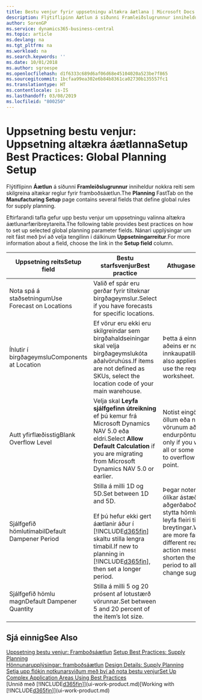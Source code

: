 ```yaml
---
title: Bestu venjur fyrir uppsetningu altækra áætlana | Microsoft Docs
description: Flýtiflipinn Áætlun á síðunni Framleiðslugrunnur inniheldur nokkra reiti sem skilgreina altækar reglur fyrir framboðsáætlun.
author: SorenGP
ms.service: dynamics365-business-central
ms.topic: article
ms.devlang: na
ms.tgt_pltfrm: na
ms.workload: na
ms.search.keywords: ''
ms.date: 10/01/2018
ms.author: sgroespe
ms.openlocfilehash: d1f6333c689d6af06d68e45104020a523be7f865
ms.sourcegitcommit: 1bcfaa99ea302e6b84b8361ca02730b135557fc1
ms.translationtype: HT
ms.contentlocale: is-IS
ms.lasthandoff: 03/08/2019
ms.locfileid: "800250"
---
```

# <a name="setup-best-practices-global-planning-setup"></a><span data-ttu-id="71784-103">Uppsetning bestu venjur: Uppsetning altækra áætlanna</span><span class="sxs-lookup"><span data-stu-id="71784-103">Setup Best Practices: Global Planning Setup</span></span>
<span data-ttu-id="71784-104">Flýtiflipinn **Áætlun** á síðunni **Framleiðslugrunnur** inniheldur nokkra reiti sem skilgreina altækar reglur fyrir framboðsáætlun.</span><span class="sxs-lookup"><span data-stu-id="71784-104">The **Planning** FastTab on the **Manufacturing Setup** page contains several fields that define global rules for supply planning.</span></span>  

 <span data-ttu-id="71784-105">Eftirfarandi tafla gefur upp bestu venjur um uppsetningu valinna altækra áætlunarfæribreytareita.</span><span class="sxs-lookup"><span data-stu-id="71784-105">The following table provides best practices on how to set up selected global planning parameter fields.</span></span> <span data-ttu-id="71784-106">Nánari upplýsingar um reit fást með því að velja tengilinn í dálkinum **Uppsetningarreitur**.</span><span class="sxs-lookup"><span data-stu-id="71784-106">For more information about a field, choose the link in the **Setup field** column.</span></span>  

|<span data-ttu-id="71784-107">Uppsetning reits</span><span class="sxs-lookup"><span data-stu-id="71784-107">Setup field</span></span>|<span data-ttu-id="71784-108">Bestu starfsvenjur</span><span class="sxs-lookup"><span data-stu-id="71784-108">Best practice</span></span>|<span data-ttu-id="71784-109">Athugasemd</span><span class="sxs-lookup"><span data-stu-id="71784-109">Comment</span></span>|  
|-----------------|-------------------|-------------|  
|<span data-ttu-id="71784-110">Nota spá á staðsetningum</span><span class="sxs-lookup"><span data-stu-id="71784-110">Use Forecast on Locations</span></span>|<span data-ttu-id="71784-111">Valið ef spár eru gerðar fyrir tilteknar birgðageymslur.</span><span class="sxs-lookup"><span data-stu-id="71784-111">Select if you have forecasts for specific locations.</span></span>||  
|<span data-ttu-id="71784-112">Íhlutir í birgðageymslu</span><span class="sxs-lookup"><span data-stu-id="71784-112">Components at Location</span></span>|<span data-ttu-id="71784-113">Ef vörur eru ekki eru skilgreindar sem birgðahaldseiningar skal velja birgðageymslukóta aðalvöruhúss.</span><span class="sxs-lookup"><span data-stu-id="71784-113">If items are not defined as SKUs, select the location code of your main warehouse.</span></span>|<span data-ttu-id="71784-114">Þetta á einnig við ef aðeins er notuð innkaupatillögubók.</span><span class="sxs-lookup"><span data-stu-id="71784-114">This also applies if you only use the requisition worksheet.</span></span>|  
|<span data-ttu-id="71784-115">Autt yfirflæðisstig</span><span class="sxs-lookup"><span data-stu-id="71784-115">Blank Overflow Level</span></span>|<span data-ttu-id="71784-116">Velja skal **Leyfa sjálfgefinn útreikning** ef þú kemur frá Microsoft Dynamics NAV 5.0 eða eldri.</span><span class="sxs-lookup"><span data-stu-id="71784-116">Select **Allow Default Calculation** if you are migrating from Microsoft Dynamics NAV 5.0 or earlier.</span></span>|<span data-ttu-id="71784-117">Notist eingöngu ef leyfa á öllum eða nokkrum af vörunum að flæða yfir endurpöntunarmarkið.</span><span class="sxs-lookup"><span data-stu-id="71784-117">Use only if you want to allow all or some of your items to overflow the reorder point.</span></span>|  
|<span data-ttu-id="71784-118">Sjálfgefið hömlutímabil</span><span class="sxs-lookup"><span data-stu-id="71784-118">Default Dampener Period</span></span>|<span data-ttu-id="71784-119">Stilla á milli 1D og 5D.</span><span class="sxs-lookup"><span data-stu-id="71784-119">Set between 1D and 5D.</span></span><br /><br /> <span data-ttu-id="71784-120">Ef þú hefur ekki gert áætlanir áður í [!INCLUDE[d365fin](includes/d365fin_md.md)] skaltu stilla lengra tímabil.</span><span class="sxs-lookup"><span data-stu-id="71784-120">If new to planning in [!INCLUDE[d365fin](includes/d365fin_md.md)], then set a longer period.</span></span>|<span data-ttu-id="71784-121">Þegar notendur þekkja ólíkar ástæður aðgerðaboða betur skal stytta hömlutímabilið til að leyfa fleiri tillögur um breytingar.</span><span class="sxs-lookup"><span data-stu-id="71784-121">When users are more familiar with the different reasons for action messages, then shorten the dampener period to allow more change suggestions.</span></span>|  
|<span data-ttu-id="71784-122">Sjálfgefið hömlu magn</span><span class="sxs-lookup"><span data-stu-id="71784-122">Default Dampener Quantity</span></span>|<span data-ttu-id="71784-123">Stilla á milli 5 og 20 prósent af lotustærð vörunnar.</span><span class="sxs-lookup"><span data-stu-id="71784-123">Set between 5 and 20 percent of the item’s lot size.</span></span>||  

## <a name="see-also"></a><span data-ttu-id="71784-124">Sjá einnig</span><span class="sxs-lookup"><span data-stu-id="71784-124">See Also</span></span>  
 <span data-ttu-id="71784-125">[Uppsetning bestu venjur: Framboðsáætlun](setup-best-practices-supply-planning.md) </span><span class="sxs-lookup"><span data-stu-id="71784-125">[Setup Best Practices: Supply Planning](setup-best-practices-supply-planning.md) </span></span>  
 <span data-ttu-id="71784-126">[Hönnunarupplýsingar: framboðsáætlun](design-details-supply-planning.md) </span><span class="sxs-lookup"><span data-stu-id="71784-126">[Design Details: Supply Planning](design-details-supply-planning.md) </span></span>  
 [<span data-ttu-id="71784-127">Setja upp flókin notkunarsviðum með því að nota bestu venjur</span><span class="sxs-lookup"><span data-stu-id="71784-127">Set Up Complex Application Areas Using Best Practices</span></span>](set-up-complex-application-areas-using-best-practices.md)  
 <span data-ttu-id="71784-128">[Unnið með [!INCLUDE[d365fin](includes/d365fin_md.md)]](ui-work-product.md)</span><span class="sxs-lookup"><span data-stu-id="71784-128">[Working with [!INCLUDE[d365fin](includes/d365fin_md.md)]](ui-work-product.md)</span></span>
